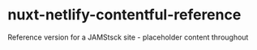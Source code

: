 # nuxt-netlify-contentful-reference
Reference version for a JAMStsck site - placeholder content throughout
